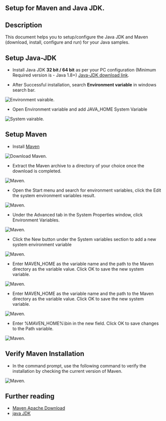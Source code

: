 
## Setup for Maven and Java JDK.

## Description
This document helps you to setup/configure the Java JDK and Maven (download, install, configure and run) for your Java samples.

## Setup Java-JDK
- Install Java JDK **32 bit / 64 bit** as per your PC configuration (Minimum Required version is - Java 1.8+) 
[Java-JDK download link](https://www.oracle.com/java/technologies/downloads/#java8-windows).

- After Successful installation, search **Environment variable** in windows search bar.

![Environment vairable](SetupImages/environment-variables.png).

- Open Environment variable and add JAVA_HOME System Variable

![System vairable](SetupImages/JAVA_HOME.png).

## Setup Maven 

- Install [Maven](https://maven.apache.org/)

![Download Maven](SetupImages/download-maven.png).
 
- Extract the Maven archive to a directory of your choice once the download is completed.

![Maven](SetupImages/extract-maven.png).

- Open the Start menu and search for environment variables, click the Edit the system environment variables result.

![Maven](SetupImages/install-maven-edit-environment-variable-new.png).

- Under the Advanced tab in the System Properties window, click Environment Variables.

![Maven](SetupImages/install-maven-on-edit-environment-variable-path-maven-home.png).

- Click the New button under the System variables section to add a new system environment variable

![Maven](SetupImages/install-maven-edit-environment-variable-new.png).

- Enter MAVEN_HOME as the variable name and the path to the Maven directory as the variable value. Click OK to save the new system variable.

![Maven](SetupImages/install-maven-on-windows-maven-home-variable.png).

- Enter MAVEN_HOME as the variable name and the path to the Maven directory as the variable value. Click OK to save the new system variable.

![Maven](SetupImages/install-maven-path-variable.png).

- Enter %MAVEN_HOME%\bin in the new field. Click OK to save changes to the Path variable.

![Maven](SetupImages/install-maven-on-windows-maven-home-variable.png).

 ## Verify Maven Installation
- In the command prompt, use the following command to verify the installation by checking the current version of Maven.

![Maven](SetupImages/verifymaveninstallation.png).

## Further reading
- [Maven Apache Download](https://phoenixnap.com/kb/install-maven-windows)
- [java JDK](https://www.oracle.com/java/technologies/downloads/#java8-windows)   
